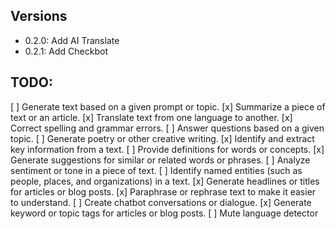 ## Versions

- 0.2.0: Add AI Translate
- 0.2.1: Add Checkbot

## TODO:

[ ] Generate text based on a given prompt or topic.
[x] Summarize a piece of text or an article.
[x] Translate text from one language to another.
[x] Correct spelling and grammar errors.
[ ] Answer questions based on a given topic.
[ ] Generate poetry or other creative writing.
[x] Identify and extract key information from a text.
[ ] Provide definitions for words or concepts.
[x] Generate suggestions for similar or related words or phrases.
[ ] Analyze sentiment or tone in a piece of text.
[ ] Identify named entities (such as people, places, and organizations) in a text.
[x] Generate headlines or titles for articles or blog posts.
[x] Paraphrase or rephrase text to make it easier to understand.
[ ] Create chatbot conversations or dialogue.
[x] Generate keyword or topic tags for articles or blog posts.
[ ] Mute language detector

